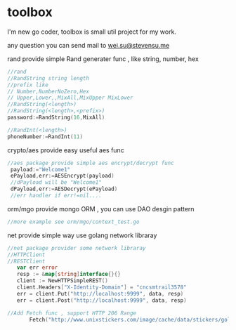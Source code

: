 # toolbox

I'm new go coder, toolbox is small util project for my work.

any question you can send mail to  wei.su@stevensu.me


rand provide simple Rand generater func , like string, number, hex
```go
//rand
//RandString string length
//prefix like
// Number,NumberNoZero,Hex
// Upper,Lower,,MixAll,MixUpper MixLower
//RandString(<length>)
//RandString(<length>,<prefix>)
password:=RandString(16,MixAll)

//RandInt(<length>)
phoneNumber:=RandInt(11)
```
crypto/aes  provide easy useful aes func
```go
//aes package provide simple aes encrypt/decrypt func
 payload:="Welcome1"
 ePayload,err:=AESEncrypt(payload)
 //dPayload will be "Welcome1"
 dPayload,err:=AESDecrypt(ePayload)
 //err handler if err!=nil....

```
orm/mgo provide mongo ORM , you can use DAO desgin pattern
```go
//more example see orm/mgo/context_test.go
```

net provide simple way use golang network libraray
	
 ```go
 //net package provider some network libraray
 //HTTPClient
 //RESTClient
 	var err error
 	resp := &map[string]interface{}{}
 	client := NewHTTPSimpleREST()
	client.Headers["X-Identity-Domain"] = "cncsmtrail3578"
	err = client.Put("http://localhost:9999", data, resp)
	err = client.Post("http://localhost:9999", data, resp)

//Add Fetch func , support HTTP 206 Range
		Fetch("http://www.unixstickers.com/image/cache/data/stickers/golang/golang.sh-600x600.png", "../upload")	
 ```
